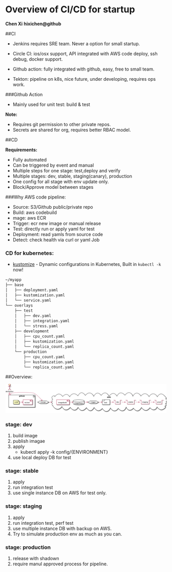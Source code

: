 # Overview of CI/CD for startup
**Chen Xi**
**hixichen@github**

##CI

- Jenkins requires SRE team. Never a option for small startup.

- Circle CI: ios/osx support, API integrated with AWS code deploy, ssh debug, docker support.

- Github action: fully integrated with github, easy, free to small team.

- Tekton: pipeline on k8s, nice future, under developing, requires ops work.

###Github Action

- Mainly used for unit test: build & test

**Note:**

- Requires git permission to other private repos.
- Secrets are shared for org, requires better RBAC model.



##CD

**Requirements:**

- Fully automated
- Can be triggered by event and manual
- Multiple steps for one stage: test,deploy and verify
- Multiple stages: dev, stable, staging(canary), production
- One config for all stage with env update only.
- Block/Approve model between stages

###Why AWS code pipeline:

- Source: S3/Github public/private repo
- Build: aws codebuild
- mage: aws ECR
- Trigger: ecr new image or manual release
- Test: directly run or apply yaml for test
- Deployment: read yamls from source code
- Detect: check health via curl or yaml Job


### CD for kubernetes:

* [kustomize](https://kustomize.io/) - Dynamic configurations in Kubernetes, Built in `kubectl -k` now!

```
~/myapp
├── base
│   ├── deployment.yaml
│   ├── kustomization.yaml
│   └── service.yaml
└── overlays
    ├── test
    │   ├── dev.yaml
    │   ├── integration.yaml
    │   └── stress.yaml
    ├── development
    │   ├── cpu_count.yaml
    │   ├── kustomization.yaml
    │   └── replica_count.yaml
    └── production
        ├── cpu_count.yaml
        ├── kustomization.yaml
        └── replica_count.yaml
```



##Overview:

![image info](./uml/ci-cd.png)



### stage: dev
1. build image
1. publish imagae
1. apply
	- kubectl apply -k config/{ENVIRONMENT}
1. use local deploy DB for test

### stage: stable
1. apply
1. run integration test
1. use single instance DB on AWS for test only.

### stage: staging
1. apply
1. run integration test, perf test
1. use multiple instance DB with backup on AWS.
1. Try to simulate production env as much as you can.

### stage: production
1. release with shadown
1. require manul approved process for pipeline.


  
  

